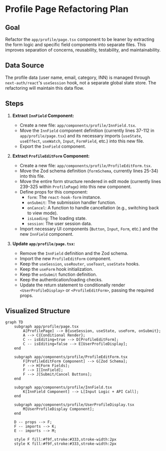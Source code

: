 # Profile Page Refactoring Plan

## Goal

Refactor the `app/profile/page.tsx` component to be leaner by extracting the form logic and specific field components into separate files. This improves separation of concerns, reusability, testability, and maintainability.

## Data Source

The profile data (user name, email, category, INN) is managed through `next-auth/react`'s `useSession` hook, not a separate global state store. The refactoring will maintain this data flow.

## Steps

1.  **Extract `InnField` Component:**
    *   Create a new file: `app/components/profile/InnField.tsx`.
    *   Move the `InnField` component definition (currently lines 37-112 in `app/profile/page.tsx`) and its necessary imports (`useState`, `useEffect`, `useWatch`, `Input`, `FormField`, etc.) into this new file.
    *   Export the `InnField` component.

2.  **Extract `ProfileEditForm` Component:**
    *   Create a new file: `app/components/profile/ProfileEditForm.tsx`.
    *   Move the Zod schema definition (`formSchema`, currently lines 25-34) into this file.
    *   Move the entire form structure rendered in edit mode (currently lines 239-325 within `ProfilePage`) into this new component.
    *   Define props for this component:
        *   `form`: The `react-hook-form` instance.
        *   `onSubmit`: The submission handler function.
        *   `onCancel`: A function to handle cancellation (e.g., switching back to view mode).
        *   `isLoading`: The loading state.
        *   `session`: The user session data.
    *   Import necessary UI components (`Button`, `Input`, `Form`, etc.) and the new `InnField` component.

3.  **Update `app/profile/page.tsx`:**
    *   Remove the `InnField` definition and the Zod schema.
    *   Import the new `ProfileEditForm` component.
    *   Keep the `useSession`, `useRouter`, `useToast`, `useState` hooks.
    *   Keep the `useForm` hook initialization.
    *   Keep the `onSubmit` function definition.
    *   Keep the authentication/loading checks.
    *   Update the return statement to conditionally render `<UserProfileDisplay>` or `<ProfileEditForm>`, passing the required props.

## Visualized Structure

```mermaid
graph TD
    subgraph app/profile/page.tsx
        A[ProfilePage] --> B{useSession, useState, useForm, onSubmit};
        A --> C{Conditional Render};
        C -- isEditing=true --> D[ProfileEditForm];
        C -- isEditing=false --> E[UserProfileDisplay];
    end

    subgraph app/components/profile/ProfileEditForm.tsx
        F[ProfileEditForm Component] --> G[Zod Schema];
        F --> H[Form Fields];
        F --> I[InnField];
        F --> J[Submit/Cancel Buttons];
    end

    subgraph app/components/profile/InnField.tsx
        K[InnField Component] --> L[Input Logic + API Call];
    end

    subgraph app/components/profile/UserProfileDisplay.tsx
        M[UserProfileDisplay Component];
    end

    D -- props --> F;
    F -- imports --> K;
    E -- imports --> M;

    style F fill:#f9f,stroke:#333,stroke-width:2px
    style K fill:#f9f,stroke:#333,stroke-width:2px